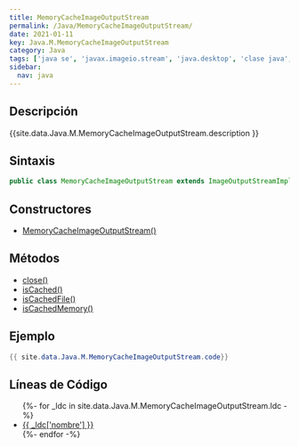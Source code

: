 ```yaml
---
title: MemoryCacheImageOutputStream
permalink: /Java/MemoryCacheImageOutputStream/
date: 2021-01-11
key: Java.M.MemoryCacheImageOutputStream
category: Java
tags: ['java se', 'javax.imageio.stream', 'java.desktop', 'clase java', 'Java 1.0']
sidebar: 
  nav: java
---
```


## Descripción
{{site.data.Java.M.MemoryCacheImageOutputStream.description }}

## Sintaxis
~~~java
public class MemoryCacheImageOutputStream extends ImageOutputStreamImpl
~~~

## Constructores
* [MemoryCacheImageOutputStream()](/Java/MemoryCacheImageOutputStream/MemoryCacheImageOutputStream/)

## Métodos
* [close()](/Java/MemoryCacheImageOutputStream/close)
* [isCached()](/Java/MemoryCacheImageOutputStream/isCached)
* [isCachedFile()](/Java/MemoryCacheImageOutputStream/isCachedFile)
* [isCachedMemory()](/Java/MemoryCacheImageOutputStream/isCachedMemory)

## Ejemplo
~~~java
{{ site.data.Java.M.MemoryCacheImageOutputStream.code}}
~~~

## Líneas de Código
<ul>
{%- for _ldc in site.data.Java.M.MemoryCacheImageOutputStream.ldc -%}
   <li>
       <a href="{{_ldc['url'] }}">{{ _ldc['nombre'] }}</a>
   </li>
{%- endfor -%}
</ul>

